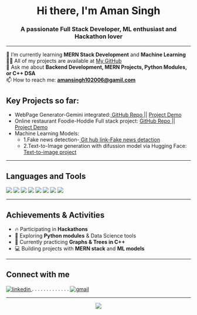 <h1 align="center">Hi there, I'm Aman Singh</h1>
<h3 align="center">A passionate Full Stack Developer, ML enthusiast and Hackathon lover</h3>

---

🌱 I’m currently learning **MERN Stack Development** and **Machine Learning**  
👨‍💻 All of my projects are available at [My GitHub](https://github.com/YOUR-USERNAME)  
💬 Ask me about **Backend Development, MERN Projects, Python Modules, or C++ DSA**  
📫 How to reach me: **amansingh102006@gamil.com**  


## Key Projects so far:
<ul>
<li>WebPage Generator-Gemini integrated:<a href="https://github.com/Singh-Aman-Hub/WebPageGenerator-Gemini"> GitHub Repo </a>     ||   <a href="https://webpagegenerator-f.onrender.com/"> Project Demo </a> </li>
<li>Online restaurant Foodie-Hoddie Full stack project: <a href="https://github.com/Singh-Aman-Hub/Hoodie-Foodie-MERN"> GitHub Repo </a>   ||    <a href="https://webpagegenerator-f.onrender.com/"> Project Demo</a> </li>
  
<li>Machine Learning Models: 
  <ul>
<li>1.Fake news detection-<a href="https://github.com/Singh-Aman-Hub/Brainwave_Matrix_Intern-Fake-news-Detection-ML"> Git hub link-Fake news detaction</a></li>
<li>2.Text-to-Image generation with difussion model via Hugging Face: <a href="https://github.com/Singh-Aman-Hub/Brainwave_Matrix_Intern-text_to_image-ML">Text-to-image project</a></li>
  </ul>

</li>
</ul>


---

## Languages and Tools
<p align="left">
  <img src="https://img.shields.io/badge/C++-00599C?style=for-the-badge&logo=cplusplus&logoColor=white"/>
  <img src="https://img.shields.io/badge/C-000000?style=for-the-badge&logo=c&logoColor=white"/>
  <img src="https://img.shields.io/badge/Java-ED8B00?style=for-the-badge&logo=java&logoColor=white"/>
  <img src="https://img.shields.io/badge/Python-3670A0?style=for-the-badge&logo=python&logoColor=white"/>
  <img src="https://img.shields.io/badge/Node.js-339933?style=for-the-badge&logo=nodedotjs&logoColor=white"/>
  <img src="https://img.shields.io/badge/React-20232A?style=for-the-badge&logo=react&logoColor=61DAFB"/>
  <img src="https://img.shields.io/badge/MongoDB-4DB33D?style=for-the-badge&logo=mongodb&logoColor=white"/>
  <img src="https://img.shields.io/badge/Express.js-404D59?style=for-the-badge"/>
</p>


---

##  Achievements & Activities
- 🔥 Participating in **Hackathons**
- 🧠 Exploring **Python modules** & Data Science tools
- 📖 Currently practicing **Graphs & Trees in C++**
- 💻 Building projects with **MERN stack** and **ML models**

---

## Connect with me
<p align="left">
  <a href="https://www.linkedin.com/in/aman-singh-7437b832a/" target="blank">
    <img align="center" src="https://img.shields.io/badge/LinkedIn-blue?style=for-the-badge&logo=linkedin&logoColor=white" alt="linkedin"/>
  </a>
  <span>.   .  .   .   .    .   .    .   .     .    .    .   . </span>
  <a href="mailto:your.email@example.com" target="blank">
    <img align="center" src="https://img.shields.io/badge/Gmail-red?style=for-the-badge&logo=gmail&logoColor=white" alt="gmail"/>
  </a>
</p>

---

<p align="center">
  <img src="https://quotes-github-readme.vercel.app/api?type=horizontal&theme=dark"/>
</p>
